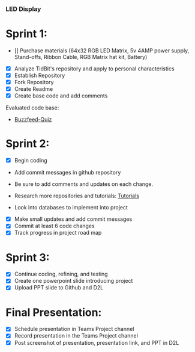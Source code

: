 ### LED Display
# Sprint 1:
- [] Purchase materials (64x32 RGB LED Matrix, 5v 4AMP power supply, Stand-offs, Ribbon Cable, RGB Matrix hat kit, Battery)
- [x] Analyze TidBit's repository and apply to personal characteristics
- [x] Establish Repository
- [x] Fork Repository
- [x] Create Readme 
- [x] Create base code and add comments

Evaluated code base:
- [Buzzfeed-Quiz](https://github.com/ksu-is/Buzzfeed-Quiz)
# Sprint 2:
- [x] Begin coding
- Add commit messages in github repository
- Be sure to add comments and updates on each change.
- Research more repositories and tutorials:
  [Tutorials](https://www.youtube.com/watch?v=yQSEXcf6s2I&list=PLCC34OHNcOtoC6GglhF3ncJ5rLwQrLGnV&index=2)

- Look into databases to implement into project
- [x] Make small updates and add commit messages
- [x] Commit at least 6 code changes
- [x] Track progress in project road map
# Sprint 3:
- [x] Continue coding, refining, and testing
- [x] Create one powerpoint slide introducing project
- [x] Upload PPT slide to Github and D2L
# Final Presentation:
- [x] Schedule presentation in Teams Project channel
- [x] Record presentation in the Teams Project channel
- [x] Post screenshot of presentation, presentation link, and PPT in D2L
